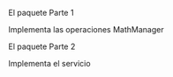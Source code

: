 El paquete Parte 1

Implementa las operaciones MathManager

El paquete Parte 2

Implementa el servicio
